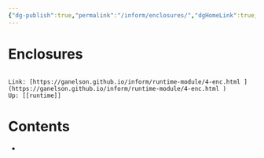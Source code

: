 ```yaml
---
{"dg-publish":true,"permalink":"/inform/enclosures/","dgHomeLink":true,"dgPassFrontmatter":false}
---
```


# Enclosures
```ad-info

Link: [https://ganelson.github.io/inform/runtime-module/4-enc.html ](https://ganelson.github.io/inform/runtime-module/4-enc.html )
Up: [[runtime]]
```

# Contents
- 